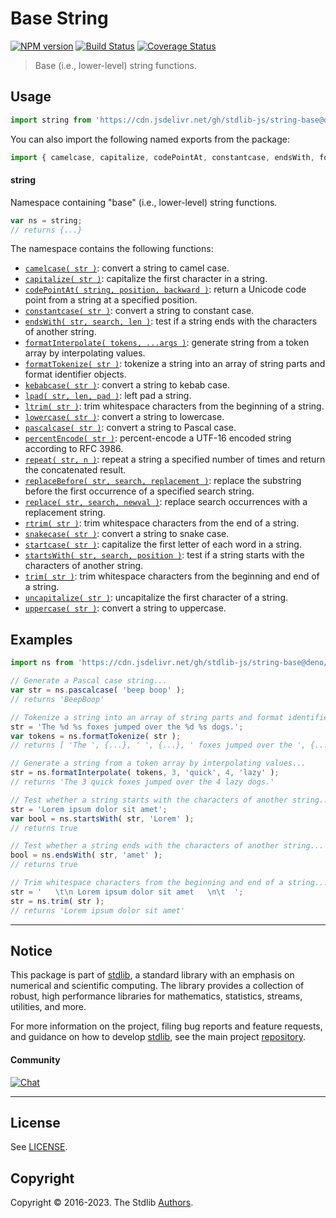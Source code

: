 <!--

@license Apache-2.0

Copyright (c) 2022 The Stdlib Authors.

Licensed under the Apache License, Version 2.0 (the "License");
you may not use this file except in compliance with the License.
You may obtain a copy of the License at

   http://www.apache.org/licenses/LICENSE-2.0

Unless required by applicable law or agreed to in writing, software
distributed under the License is distributed on an "AS IS" BASIS,
WITHOUT WARRANTIES OR CONDITIONS OF ANY KIND, either express or implied.
See the License for the specific language governing permissions and
limitations under the License.

-->

# Base String

[![NPM version][npm-image]][npm-url] [![Build Status][test-image]][test-url] [![Coverage Status][coverage-image]][coverage-url] <!-- [![dependencies][dependencies-image]][dependencies-url] -->

> Base (i.e., lower-level) string functions.



<section class="usage">

## Usage

```javascript
import string from 'https://cdn.jsdelivr.net/gh/stdlib-js/string-base@deno/mod.js';
```

You can also import the following named exports from the package:

```javascript
import { camelcase, capitalize, codePointAt, constantcase, endsWith, formatInterpolate, formatTokenize, invcase, kebabcase, lowercase, lpad, ltrim, pascalcase, percentEncode, repeat, replace, replaceBefore, rtrim, snakecase, startcase, startsWith, trim, uncapitalize, uppercase } from 'https://cdn.jsdelivr.net/gh/stdlib-js/string-base@deno/mod.js';
```

#### string

Namespace containing "base" (i.e., lower-level) string functions.

```javascript
var ns = string;
// returns {...}
```

The namespace contains the following functions:

<!-- <toc pattern="*"> -->

<div class="namespace-toc">

-   <span class="signature">[`camelcase( str )`][@stdlib/string/base/camelcase]</span><span class="delimiter">: </span><span class="description">convert a string to camel case.</span>
-   <span class="signature">[`capitalize( str )`][@stdlib/string/base/capitalize]</span><span class="delimiter">: </span><span class="description">capitalize the first character in a string.</span>
-   <span class="signature">[`codePointAt( string, position, backward )`][@stdlib/string/base/code-point-at]</span><span class="delimiter">: </span><span class="description">return a Unicode code point from a string at a specified position.</span>
-   <span class="signature">[`constantcase( str )`][@stdlib/string/base/constantcase]</span><span class="delimiter">: </span><span class="description">convert a string to constant case.</span>
-   <span class="signature">[`endsWith( str, search, len )`][@stdlib/string/base/ends-with]</span><span class="delimiter">: </span><span class="description">test if a string ends with the characters of another string.</span>
-   <span class="signature">[`formatInterpolate( tokens, ...args )`][@stdlib/string/base/format-interpolate]</span><span class="delimiter">: </span><span class="description">generate string from a token array by interpolating values.</span>
-   <span class="signature">[`formatTokenize( str )`][@stdlib/string/base/format-tokenize]</span><span class="delimiter">: </span><span class="description">tokenize a string into an array of string parts and format identifier objects.</span>
-   <span class="signature">[`kebabcase( str )`][@stdlib/string/base/kebabcase]</span><span class="delimiter">: </span><span class="description">convert a string to kebab case.</span>
-   <span class="signature">[`lpad( str, len, pad )`][@stdlib/string/base/left-pad]</span><span class="delimiter">: </span><span class="description">left pad a string.</span>
-   <span class="signature">[`ltrim( str )`][@stdlib/string/base/left-trim]</span><span class="delimiter">: </span><span class="description">trim whitespace characters from the beginning of a string.</span>
-   <span class="signature">[`lowercase( str )`][@stdlib/string/base/lowercase]</span><span class="delimiter">: </span><span class="description">convert a string to lowercase.</span>
-   <span class="signature">[`pascalcase( str )`][@stdlib/string/base/pascalcase]</span><span class="delimiter">: </span><span class="description">convert a string to Pascal case.</span>
-   <span class="signature">[`percentEncode( str )`][@stdlib/string/base/percent-encode]</span><span class="delimiter">: </span><span class="description">percent-encode a UTF-16 encoded string according to RFC 3986.</span>
-   <span class="signature">[`repeat( str, n )`][@stdlib/string/base/repeat]</span><span class="delimiter">: </span><span class="description">repeat a string a specified number of times and return the concatenated result.</span>
-   <span class="signature">[`replaceBefore( str, search, replacement )`][@stdlib/string/base/replace-before]</span><span class="delimiter">: </span><span class="description">replace the substring before the first occurrence of a specified search string.</span>
-   <span class="signature">[`replace( str, search, newval )`][@stdlib/string/base/replace]</span><span class="delimiter">: </span><span class="description">replace search occurrences with a replacement string.</span>
-   <span class="signature">[`rtrim( str )`][@stdlib/string/base/right-trim]</span><span class="delimiter">: </span><span class="description">trim whitespace characters from the end of a string.</span>
-   <span class="signature">[`snakecase( str )`][@stdlib/string/base/snakecase]</span><span class="delimiter">: </span><span class="description">convert a string to snake case.</span>
-   <span class="signature">[`startcase( str )`][@stdlib/string/base/startcase]</span><span class="delimiter">: </span><span class="description">capitalize the first letter of each word in a string.</span>
-   <span class="signature">[`startsWith( str, search, position )`][@stdlib/string/base/starts-with]</span><span class="delimiter">: </span><span class="description">test if a string starts with the characters of another string.</span>
-   <span class="signature">[`trim( str )`][@stdlib/string/base/trim]</span><span class="delimiter">: </span><span class="description">trim whitespace characters from the beginning and end of a string.</span>
-   <span class="signature">[`uncapitalize( str )`][@stdlib/string/base/uncapitalize]</span><span class="delimiter">: </span><span class="description">uncapitalize the first character of a string.</span>
-   <span class="signature">[`uppercase( str )`][@stdlib/string/base/uppercase]</span><span class="delimiter">: </span><span class="description">convert a string to uppercase.</span>

</div>

<!-- </toc> -->

</section>

<!-- /.usage -->

<!-- Package notes. Make sure to keep an empty line after the `section` element and another before the `/section` close. -->

<section class="notes">

</section>

<!-- /.notes -->

<section class="examples">

## Examples

<!-- TODO: better examples -->

<!-- eslint no-undef: "error" -->

```javascript
import ns from 'https://cdn.jsdelivr.net/gh/stdlib-js/string-base@deno/mod.js';

// Generate a Pascal case string...
var str = ns.pascalcase( 'beep boop' );
// returns 'BeepBoop'

// Tokenize a string into an array of string parts and format identifier objects...
str = 'The %d %s foxes jumped over the %d %s dogs.';
var tokens = ns.formatTokenize( str );
// returns [ 'The ', {...}, ' ', {...}, ' foxes jumped over the ', {...}, ' ', {...}, ' dogs.' ]

// Generate a string from a token array by interpolating values...
str = ns.formatInterpolate( tokens, 3, 'quick', 4, 'lazy' );
// returns 'The 3 quick foxes jumped over the 4 lazy dogs.'

// Test whether a string starts with the characters of another string...
str = 'Lorem ipsum dolor sit amet';
var bool = ns.startsWith( str, 'Lorem' );
// returns true

// Test whether a string ends with the characters of another string...
bool = ns.endsWith( str, 'amet' );
// returns true

// Trim whitespace characters from the beginning and end of a string...
str = '   \t\n Lorem ipsum dolor sit amet   \n\t  ';
str = ns.trim( str );
// returns 'Lorem ipsum dolor sit amet'
```

</section>

<!-- /.examples -->

<!-- Section for related `stdlib` packages. Do not manually edit this section, as it is automatically populated. -->

<section class="related">

</section>

<!-- /.related -->

<!-- Section for all links. Make sure to keep an empty line after the `section` element and another before the `/section` close. -->


<section class="main-repo" >

* * *

## Notice

This package is part of [stdlib][stdlib], a standard library with an emphasis on numerical and scientific computing. The library provides a collection of robust, high performance libraries for mathematics, statistics, streams, utilities, and more.

For more information on the project, filing bug reports and feature requests, and guidance on how to develop [stdlib][stdlib], see the main project [repository][stdlib].

#### Community

[![Chat][chat-image]][chat-url]

---

## License

See [LICENSE][stdlib-license].


## Copyright

Copyright &copy; 2016-2023. The Stdlib [Authors][stdlib-authors].

</section>

<!-- /.stdlib -->

<!-- Section for all links. Make sure to keep an empty line after the `section` element and another before the `/section` close. -->

<section class="links">

[npm-image]: http://img.shields.io/npm/v/@stdlib/string-base.svg
[npm-url]: https://npmjs.org/package/@stdlib/string-base

[test-image]: https://github.com/stdlib-js/string-base/actions/workflows/test.yml/badge.svg?branch=main
[test-url]: https://github.com/stdlib-js/string-base/actions/workflows/test.yml?query=branch:main

[coverage-image]: https://img.shields.io/codecov/c/github/stdlib-js/string-base/main.svg
[coverage-url]: https://codecov.io/github/stdlib-js/string-base?branch=main

<!--

[dependencies-image]: https://img.shields.io/david/stdlib-js/string-base.svg
[dependencies-url]: https://david-dm.org/stdlib-js/string-base/main

-->

[chat-image]: https://img.shields.io/gitter/room/stdlib-js/stdlib.svg
[chat-url]: https://app.gitter.im/#/room/#stdlib-js_stdlib:gitter.im

[stdlib]: https://github.com/stdlib-js/stdlib

[stdlib-authors]: https://github.com/stdlib-js/stdlib/graphs/contributors

[umd]: https://github.com/umdjs/umd
[es-module]: https://developer.mozilla.org/en-US/docs/Web/JavaScript/Guide/Modules

[deno-url]: https://github.com/stdlib-js/string-base/tree/deno
[umd-url]: https://github.com/stdlib-js/string-base/tree/umd
[esm-url]: https://github.com/stdlib-js/string-base/tree/esm
[branches-url]: https://github.com/stdlib-js/string-base/blob/main/branches.md

[stdlib-license]: https://raw.githubusercontent.com/stdlib-js/string-base/main/LICENSE

<!-- <toc-links> -->

[@stdlib/string/base/camelcase]: https://github.com/stdlib-js/string-base-camelcase/tree/deno

[@stdlib/string/base/capitalize]: https://github.com/stdlib-js/string-base-capitalize/tree/deno

[@stdlib/string/base/code-point-at]: https://github.com/stdlib-js/string-base-code-point-at/tree/deno

[@stdlib/string/base/constantcase]: https://github.com/stdlib-js/string-base-constantcase/tree/deno

[@stdlib/string/base/ends-with]: https://github.com/stdlib-js/string-base-ends-with/tree/deno

[@stdlib/string/base/format-interpolate]: https://github.com/stdlib-js/string-base-format-interpolate/tree/deno

[@stdlib/string/base/format-tokenize]: https://github.com/stdlib-js/string-base-format-tokenize/tree/deno

[@stdlib/string/base/kebabcase]: https://github.com/stdlib-js/string-base-kebabcase/tree/deno

[@stdlib/string/base/left-pad]: https://github.com/stdlib-js/string-base-left-pad/tree/deno

[@stdlib/string/base/left-trim]: https://github.com/stdlib-js/string-base-left-trim/tree/deno

[@stdlib/string/base/lowercase]: https://github.com/stdlib-js/string-base-lowercase/tree/deno

[@stdlib/string/base/pascalcase]: https://github.com/stdlib-js/string-base-pascalcase/tree/deno

[@stdlib/string/base/percent-encode]: https://github.com/stdlib-js/string-base-percent-encode/tree/deno

[@stdlib/string/base/repeat]: https://github.com/stdlib-js/string-base-repeat/tree/deno

[@stdlib/string/base/replace-before]: https://github.com/stdlib-js/string-base-replace-before/tree/deno

[@stdlib/string/base/replace]: https://github.com/stdlib-js/string-base-replace/tree/deno

[@stdlib/string/base/right-trim]: https://github.com/stdlib-js/string-base-right-trim/tree/deno

[@stdlib/string/base/snakecase]: https://github.com/stdlib-js/string-base-snakecase/tree/deno

[@stdlib/string/base/startcase]: https://github.com/stdlib-js/string-base-startcase/tree/deno

[@stdlib/string/base/starts-with]: https://github.com/stdlib-js/string-base-starts-with/tree/deno

[@stdlib/string/base/trim]: https://github.com/stdlib-js/string-base-trim/tree/deno

[@stdlib/string/base/uncapitalize]: https://github.com/stdlib-js/string-base-uncapitalize/tree/deno

[@stdlib/string/base/uppercase]: https://github.com/stdlib-js/string-base-uppercase/tree/deno

<!-- </toc-links> -->

</section>

<!-- /.links -->
